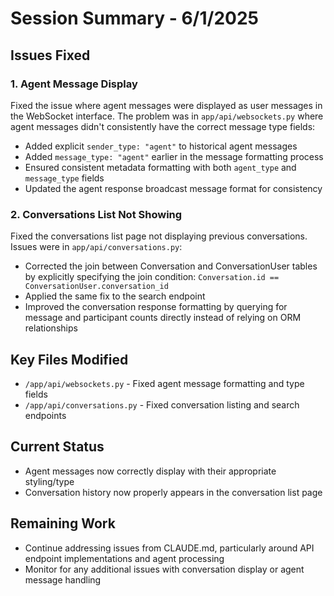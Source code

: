 # Session Summary - 6/1/2025

## Issues Fixed

### 1. Agent Message Display
Fixed the issue where agent messages were displayed as user messages in the WebSocket interface. The problem was in `app/api/websockets.py` where agent messages didn't consistently have the correct message type fields:

- Added explicit `sender_type: "agent"` to historical agent messages
- Added `message_type: "agent"` earlier in the message formatting process
- Ensured consistent metadata formatting with both `agent_type` and `message_type` fields
- Updated the agent response broadcast message format for consistency

### 2. Conversations List Not Showing
Fixed the conversations list page not displaying previous conversations. Issues were in `app/api/conversations.py`:

- Corrected the join between Conversation and ConversationUser tables by explicitly specifying the join condition: `Conversation.id == ConversationUser.conversation_id`
- Applied the same fix to the search endpoint
- Improved the conversation response formatting by querying for message and participant counts directly instead of relying on ORM relationships

## Key Files Modified
- `/app/api/websockets.py` - Fixed agent message formatting and type fields
- `/app/api/conversations.py` - Fixed conversation listing and search endpoints

## Current Status
- Agent messages now correctly display with their appropriate styling/type
- Conversation history now properly appears in the conversation list page

## Remaining Work
- Continue addressing issues from CLAUDE.md, particularly around API endpoint implementations and agent processing
- Monitor for any additional issues with conversation display or agent message handling